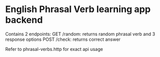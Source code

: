 # English Phrasal Verb learning app backend

Contains 2 endpoints:
GET /random: returns random phrasal verb and 3 response options
POST /check: returns correct answer

Refer to phrasal-verbs.http for exact api usage